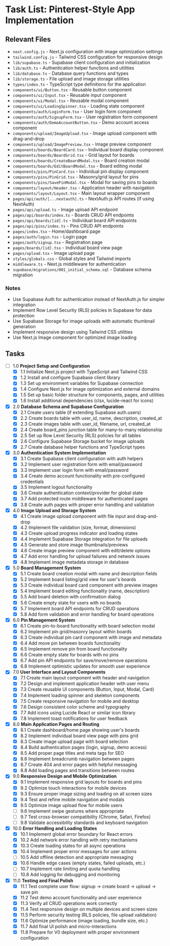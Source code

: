 # Task List: Pinterest-Style App Implementation

## Relevant Files

- `next.config.js` - Next.js configuration with image optimization settings
- `tailwind.config.js` - Tailwind CSS configuration for responsive design
- `lib/supabase.ts` - Supabase client configuration and initialization
- `lib/auth.ts` - Authentication helper functions and utilities
- `lib/database.ts` - Database query functions and types
- `lib/storage.ts` - File upload and image storage utilities
- `types/index.ts` - TypeScript type definitions for the application
- `components/ui/Button.tsx` - Reusable button component
- `components/ui/Input.tsx` - Reusable input component
- `components/ui/Modal.tsx` - Reusable modal component
- `components/ui/LoadingSpinner.tsx` - Loading state component
- `components/auth/LoginForm.tsx` - User login form component
- `components/auth/SignupForm.tsx` - User registration form component
- `components/auth/DemoAccountButton.tsx` - Demo account access component
- `components/upload/ImageUpload.tsx` - Image upload component with drag-and-drop
- `components/upload/ImagePreview.tsx` - Image preview component
- `components/boards/BoardCard.tsx` - Individual board display component
- `components/boards/BoardGrid.tsx` - Grid layout for boards
- `components/boards/CreateBoardModal.tsx` - Board creation modal
- `components/boards/EditBoardModal.tsx` - Board editing modal
- `components/pins/PinCard.tsx` - Individual pin display component
- `components/pins/PinGrid.tsx` - Masonry/grid layout for pins
- `components/pins/SavePinModal.tsx` - Modal for saving pins to boards
- `components/layout/Header.tsx` - Application header with navigation
- `components/layout/Layout.tsx` - Main layout wrapper component
- `pages/api/auth/[...nextauth].ts` - NextAuth.js API routes (if using NextAuth)
- `pages/api/upload.ts` - Image upload API endpoint
- `pages/api/boards/index.ts` - Boards CRUD API endpoints
- `pages/api/boards/[id].ts` - Individual board API endpoints
- `pages/api/pins/index.ts` - Pins CRUD API endpoints
- `pages/index.tsx` - Home/dashboard page
- `pages/auth/login.tsx` - Login page
- `pages/auth/signup.tsx` - Registration page
- `pages/boards/[id].tsx` - Individual board view page
- `pages/upload.tsx` - Image upload page
- `styles/globals.css` - Global styles and Tailwind imports
- `middleware.ts` - Next.js middleware for authentication
- `supabase/migrations/001_initial_schema.sql` - Database schema migration

### Notes

- Use Supabase Auth for authentication instead of NextAuth.js for simpler integration
- Implement Row Level Security (RLS) policies in Supabase for data protection
- Use Supabase Storage for image uploads with automatic thumbnail generation
- Implement responsive design using Tailwind CSS utilities
- Use Next.js Image component for optimized image loading

## Tasks

- [ ] 1.0 **Project Setup and Configuration**
  - [x] 1.1 Initialize Next.js project with TypeScript and Tailwind CSS
  - [x] 1.2 Install and configure Supabase client library
  - [x] 1.3 Set up environment variables for Supabase connection
  - [x] 1.4 Configure Next.js for image optimization and external domains
  - [x] 1.5 Set up basic folder structure for components, pages, and utilities
  - [x] 1.6 Install additional dependencies (clsx, lucide-react for icons)

- [x] 2.0 **Database Schema and Supabase Configuration**
  - [x] 2.1 Create users table (if extending Supabase auth.users)
  - [x] 2.2 Create boards table with user_id, name, description, created_at
  - [x] 2.3 Create images table with user_id, filename, url, created_at
  - [x] 2.4 Create board_pins junction table for many-to-many relationship
  - [x] 2.5 Set up Row Level Security (RLS) policies for all tables
  - [x] 2.6 Configure Supabase Storage bucket for image uploads
  - [x] 2.7 Create database helper functions and TypeScript types

- [x] 3.0 **Authentication System Implementation**
  - [x] 3.1 Create Supabase client configuration with auth helpers
  - [x] 3.2 Implement user registration form with email/password
  - [x] 3.3 Implement user login form with email/password
  - [x] 3.4 Create demo account functionality with pre-configured credentials
  - [x] 3.5 Implement logout functionality
  - [x] 3.6 Create authentication context/provider for global state
  - [x] 3.7 Add protected route middleware for authenticated pages
  - [x] 3.8 Create auth pages with proper error handling and validation

- [x] 4.0 **Image Upload and Storage System**
  - [x] 4.1 Create image upload component with file input and drag-and-drop
  - [x] 4.2 Implement file validation (size, format, dimensions)
  - [x] 4.3 Create upload progress indicator and loading states
  - [x] 4.4 Implement Supabase Storage integration for file uploads
  - [x] 4.5 Generate and store image thumbnails/previews
  - [x] 4.6 Create image preview component with edit/delete options
  - [x] 4.7 Add error handling for upload failures and network issues
  - [x] 4.8 Implement image metadata storage in database

- [x] 5.0 **Board Management System**
  - [x] 5.1 Create board creation modal with name and description fields
  - [x] 5.2 Implement board listing/grid view for user's boards
  - [x] 5.3 Create individual board card component with preview images
  - [x] 5.4 Implement board editing functionality (name, description)
  - [x] 5.5 Add board deletion with confirmation dialog
  - [x] 5.6 Create empty state for users with no boards
  - [x] 5.7 Implement board API endpoints for CRUD operations
  - [x] 5.8 Add form validation and error handling for board operations

- [x] 6.0 **Pin Management System**
  - [x] 6.1 Create pin-to-board functionality with board selection modal
  - [x] 6.2 Implement pin grid/masonry layout within boards
  - [x] 6.3 Create individual pin card component with image and metadata
  - [x] 6.4 Add move pin between boards functionality
  - [x] 6.5 Implement remove pin from board functionality
  - [x] 6.6 Create empty state for boards with no pins
  - [x] 6.7 Add pin API endpoints for save/move/remove operations
  - [x] 6.8 Implement optimistic updates for smooth user experience

- [x] 7.0 **User Interface and Layout Components**
  - [x] 7.1 Create main layout component with header and navigation
  - [x] 7.2 Design and implement application header with user menu
  - [x] 7.3 Create reusable UI components (Button, Input, Modal, Card)
  - [x] 7.4 Implement loading spinner and skeleton components
  - [x] 7.5 Create responsive navigation for mobile and desktop
  - [x] 7.6 Design consistent color scheme and typography
  - [x] 7.7 Add icons using Lucide React or similar icon library
  - [x] 7.8 Implement toast notifications for user feedback

- [x] 8.0 **Main Application Pages and Routing**
  - [x] 8.1 Create dashboard/home page showing user's boards
  - [x] 8.2 Implement individual board view page with pins grid
  - [x] 8.3 Create image upload page with board selection
  - [x] 8.4 Build authentication pages (login, signup, demo access)
  - [x] 8.5 Add proper page titles and meta tags for SEO
  - [x] 8.6 Implement breadcrumb navigation between pages
  - [x] 8.7 Create 404 and error pages with helpful messaging
  - [x] 8.8 Add loading pages and transitions between routes

- [x] 9.0 **Responsive Design and Mobile Optimization**
  - [x] 9.1 Implement responsive grid layouts for boards and pins
  - [x] 9.2 Optimize touch interactions for mobile devices
  - [x] 9.3 Ensure proper image sizing and loading on all screen sizes
  - [x] 9.4 Test and refine mobile navigation and modals
  - [x] 9.5 Optimize image upload flow for mobile users
  - [ ] 9.6 Implement swipe gestures where appropriate
  - [ ] 9.7 Test cross-browser compatibility (Chrome, Safari, Firefox)
  - [ ] 9.8 Validate accessibility standards and keyboard navigation

- [x] 10.0 **Error Handling and Loading States**
  - [x] 10.1 Implement global error boundary for React errors
  - [x] 10.2 Add network error handling with retry mechanisms
  - [x] 10.3 Create loading states for all async operations
  - [x] 10.4 Implement proper error messages for user actions
  - [ ] 10.5 Add offline detection and appropriate messaging
  - [x] 10.6 Handle edge cases (empty states, failed uploads, etc.)
  - [ ] 10.7 Implement rate limiting and quota handling
  - [ ] 10.8 Add logging for debugging and monitoring

- [x] 11.0 **Testing and Final Polish**
  - [x] 11.1 Test complete user flow: signup → create board → upload → save pin
  - [x] 11.2 Test demo account functionality and user experience
  - [x] 11.3 Verify all CRUD operations work correctly
  - [x] 11.4 Test responsive design on multiple devices and screen sizes
  - [x] 11.5 Perform security testing (RLS policies, file upload validation)
  - [x] 11.6 Optimize performance (image loading, bundle size, etc.)
  - [x] 11.7 Add final UI polish and micro-interactions
  - [x] 11.8 Prepare for V0 deployment with proper environment configuration
